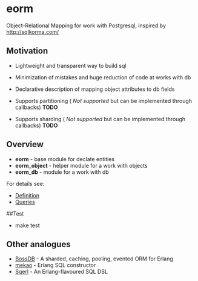 # eorm

Object-Relational Mapping for work with Postgresql, inspired by http://sqlkorma.com/

## Motivation

* Lightweight and transparent way to build sql

* Minimization of mistakes and huge reduction of code at works with db

* Declarative description of mapping object attributes to db fields

* Supports partitioning ( *Not supported* but can be implemented through callbacks) **TODO**

* Supports sharding ( *Not supported* but can be implemented through callbacks) **TODO**

## Overview

* **eorm** - base module for declate entities
* **eorm_object** - helper module for a work with objects
* **eorm_db** - module for a work with db

For details see:

* [Definition](docs/definition.md)
* [Queries](docs/queries.md)

##Test
* make test


## Other analogues

* [BossDB](https://github.com/ErlyORM/boss_db) - A sharded, caching, pooling, evented ORM for Erlang
* [mekao](https://github.com/ddosia/mekao) - Erlang SQL constructor
* [Sqerl](https://github.com/devinus/sqerl) - An Erlang-flavoured SQL DSL
